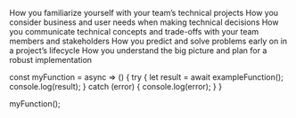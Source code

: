 How you familiarize yourself with your team’s technical projects
How you consider business and user needs when making technical decisions
How you communicate technical concepts and trade-offs with your team members and stakeholders
How you predict and solve problems early on in a project’s lifecycle
How you understand the big picture and plan for a robust implementation


const myFunction = async => () {
    try {
      let result = await exampleFunction();
      console.log(result);
    } catch (error) {
      console.log(error);
    }
  }

  myFunction();
